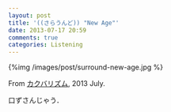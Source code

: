 ```yaml
---
layout: post
title: '((さらうんど)) "New Age"'
date: 2013-07-17 20:59
comments: true
categories: Listening
---
```


{%img /images/post/surround-new-age.jpg %}

From [カクバリズム](http://www.kakubarhythm.com/), 2013 July.

口ずさんじゃう．




